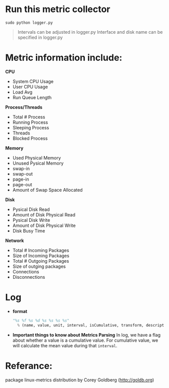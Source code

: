 # Run this metric collector
`sudo python logger.py`
> Intervals can be adjusted in logger.py
> Interface and disk name can be specified in logger.py

# Metric information include:
**CPU**
- System CPU Usage
- User CPU Usage
- Load Avg
- Run Queue Length

**Process/Threads**
- Total # Process
- Running Process
- Sleeping Process
- Threads
- Blocked Process

**Memory**
- Used Physical Memory
- Unused Pysical Memory
- swap-in
- swap-out
- page-in
- page-out
- Amount of Swap Space Allocated

**Disk**
- Pysical Disk Read
- Amount of Disk Physical Read
- Pysical Disk Write
- Amount of Disk Physical Write
- Disk Busy Time

**Network**
- Total # Incoming Packages
- Size of Incoming Packages
- Total # Outgoing Packages
- Size of outging packages
- Connections
- Disconnections

# Log 
- **format**
  ```python
  "%s %f %s %d %s %s %s %s" 
    % (name, value, unit, interval, isCumulative, transform, description, host_name)
  ```
- **Important things to know about Metrics Parsing**
  In log, we have a flag about whether a value is a cumulative value.
  For cumulative value, we will calculate the mean value during that `interval`.

# Referance:
package linux-metrics distribution by Corey Goldberg (http://goldb.org)
